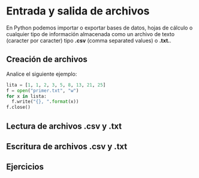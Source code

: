 # Entrada y salida de archivos

En Python podemos importar o exportar bases de datos, hojas de cálculo o cualquier tipo de información almacenada como un archivo de texto (caracter por caracter) tipo **.csv** (comma separated values)  o **.txt.**.

## Creación de archivos

Analice el siguiente ejemplo: 

~~~py
lita = [1, 1, 2, 3, 5, 8, 13, 21, 25]
f = open("primer.txt", "w")
for x in lista: 
  f.write("{}, ".format(x))
f.close()
~~~

## Lectura de archivos .csv y .txt

## Escritura de archivos .csv y .txt

## Ejercicios
